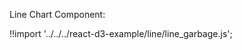 Line Chart Component:

<div id="line-garbage" class="demo"></div>
<script src="/react-d3-example/dist/min/es5/line_garbage.min.js"></script>

!!import '../../../react-d3-example/line/line_garbage.js';
